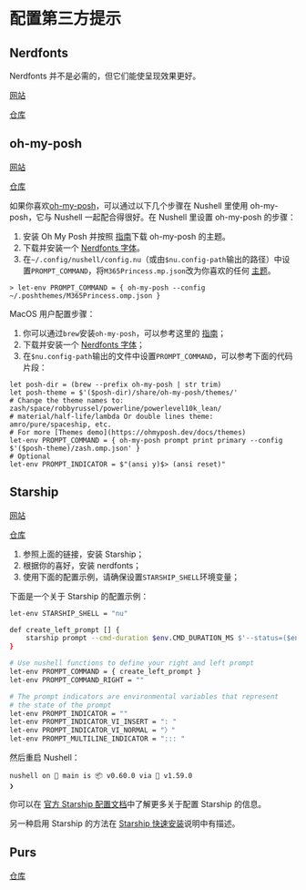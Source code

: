 # 配置第三方提示

## Nerdfonts

Nerdfonts 并不是必需的，但它们能使呈现效果更好。

[网站](https://www.nerdfonts.com)

[仓库](https://github.com/ryanoasis/nerd-fonts)

## oh-my-posh

[网站](https://ohmyposh.dev/)

[仓库](https://github.com/JanDeDobbeleer/oh-my-posh)

如果你喜欢[oh-my-posh](https://ohmyposh.dev/)，可以通过以下几个步骤在 Nushell 里使用 oh-my-posh，它与 Nushell 一起配合得很好。在 Nushell 里设置 oh-my-posh 的步骤：

1. 安装 Oh My Posh 并按照 [指南](https://ohmyposh.dev/docs/linux#installation)下载 oh-my-posh 的主题。
2. 下载并安装一个 [Nerdfonts 字体](https://github.com/ryanoasis/nerd-fonts)。
3. 在`~/.config/nushell/config.nu`（或由`$nu.config-path`输出的路径）中设置`PROMPT_COMMAND`，将`M365Princess.mp.json`改为你喜欢的任何 [主题](https://ohmyposh.dev/docs/themes)。

```shell
> let-env PROMPT_COMMAND = { oh-my-posh --config ~/.poshthemes/M365Princess.omp.json }
```

MacOS 用户配置步骤：

1. 你可以通过`brew`安装`oh-my-posh`，可以参考这里的 [指南](https://ohmyposh.dev/docs/macos)；
2. 下载并安装一个 [Nerdfonts 字体](https://github.com/ryanoasis/nerd-fonts)；
3. 在`$nu.config-path`输出的文件中设置`PROMPT_COMMAND`，可以参考下面的代码片段：

```shell
let posh-dir = (brew --prefix oh-my-posh | str trim)
let posh-theme = $'($posh-dir)/share/oh-my-posh/themes/'
# Change the theme names to: zash/space/robbyrussel/powerline/powerlevel10k_lean/
# material/half-life/lambda Or double lines theme: amro/pure/spaceship, etc.
# For more [Themes demo](https://ohmyposh.dev/docs/themes)
let-env PROMPT_COMMAND = { oh-my-posh prompt print primary --config $'($posh-theme)/zash.omp.json' }
# Optional
let-env PROMPT_INDICATOR = $"(ansi y)$> (ansi reset)"
```

## Starship

[网站](https://starship.rs/)

[仓库](https://github.com/starship/starship)

1. 参照上面的链接，安装 Starship；
2. 根据你的喜好，安装 nerdfonts；
3. 使用下面的配置示例，请确保设置`STARSHIP_SHELL`环境变量；

下面是一个关于 Starship 的配置示例：

```bash
let-env STARSHIP_SHELL = "nu"

def create_left_prompt [] {
    starship prompt --cmd-duration $env.CMD_DURATION_MS $'--status=($env.LAST_EXIT_CODE)'
}

# Use nushell functions to define your right and left prompt
let-env PROMPT_COMMAND = { create_left_prompt }
let-env PROMPT_COMMAND_RIGHT = ""

# The prompt indicators are environmental variables that represent
# the state of the prompt
let-env PROMPT_INDICATOR = ""
let-env PROMPT_INDICATOR_VI_INSERT = ": "
let-env PROMPT_INDICATOR_VI_NORMAL = "〉"
let-env PROMPT_MULTILINE_INDICATOR = "::: "
```

然后重启 Nushell：

```
nushell on 📙 main is 📦 v0.60.0 via 🦀 v1.59.0
❯
```

你可以在 [官方 Starship 配置文档](https://github.com/starship/starship#step-2-setup-your-shell-to-use-starship)中了解更多关于配置 Starship 的信息。

另一种启用 Starship 的方法在 [Starship 快速安装](https://starship.rs/#nushell)说明中有描述。

## Purs

[仓库](https://github.com/xcambar/purs)
